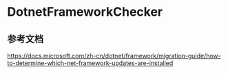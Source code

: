 # DotnetFrameworkChecker #

## 参考文档 ##

<https://docs.microsoft.com/zh-cn/dotnet/framework/migration-guide/how-to-determine-which-net-framework-updates-are-installed>